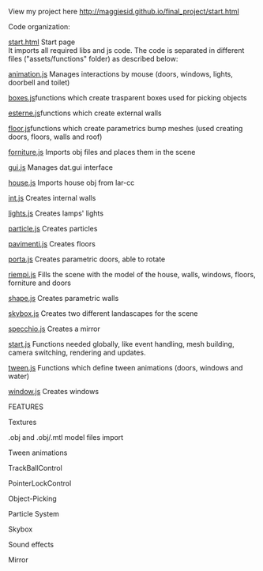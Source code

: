 View my project here http://maggiesid.github.io/final_project/start.html

Code organization:

<a href="https://github.com/cvdlab-cg/440845/blob/master/final_project/WebContent/start.html">start.html</a> Start page </br>
It imports all required libs and js code. The code is separated in different files ("assets/functions" folder) as described below:

<a href="https://github.com/cvdlab-cg/440845/blob/master/final_project/WebContent/assets/functions/animation.js">animation.js</a> Manages interactions by mouse (doors, windows, lights, doorbell and toilet) </br>

<a href="https://github.com/cvdlab-cg/440845/blob/master/final_project/WebContent/assets/functions/boxes.js">boxes.js</a>functions which create trasparent boxes used for picking objects </br>

<a href="https://github.com/cvdlab-cg/440845/blob/master/final_project/WebContent/assets/functions/esterne.js">esterne.js</a>functions which create external walls </br>

<a href="https://github.com/cvdlab-cg/440845/blob/master/final_project/WebContent/assets/functions/floor.js">floor.js</a>functions which create parametrics bump meshes (used creating doors, floors, walls and roof) </br>

<a href="https://github.com/cvdlab-cg/440845/blob/master/final_project/WebContent/assets/functions/forniture.js">forniture.js</a> Imports obj files  and places them in the scene </br>

<a href="https://github.com/cvdlab-cg/440845/blob/master/final_project/WebContent/assets/functions/gui.js">gui.js</a> Manages dat.gui interface </br>

<a href="https://github.com/cvdlab-cg/440845/blob/master/final_project/WebContent/assets/functions/house.js">house.js</a> Imports house obj from lar-cc </br>

<a href="https://github.com/cvdlab-cg/440845/blob/master/final_project/WebContent/assets/functions/int.js">int.js</a> Creates internal walls </br>

<a href="https://github.com/cvdlab-cg/440845/blob/master/final_project/WebContent/assets/functions/lights.js">lights.js</a> Creates lamps' lights </br>

<a href="https://github.com/cvdlab-cg/440845/blob/master/final_project/WebContent/assets/functions/particle.js">particle.js</a> Creates particles  </br>

<a href="https://github.com/cvdlab-cg/440845/blob/master/final_project/WebContent/assets/functions/house.js">pavimenti.js</a> Creates floors </br>

<a href="https://github.com/cvdlab-cg/440845/blob/master/final_project/WebContent/assets/functions/porta.js">porta.js</a> Creates parametric doors, able to rotate </br>

<a href="https://github.com/cvdlab-cg/440845/blob/master/final_project/WebContent/assets/functions/riempi.js">riempi.js</a> Fills the scene with the model of the house, walls, windows, floors, forniture and doors </br>

<a href="https://github.com/cvdlab-cg/440845/blob/master/final_project/WebContent/assets/functions/shape.js">shape.js</a> Creates parametric walls </br>

<a href="https://github.com/cvdlab-cg/440845/blob/master/final_project/WebContent/assets/functions/skybox.js">skybox.js</a> Creates two different landascapes for the scene </br>

<a href="https://github.com/cvdlab-cg/440845/blob/master/final_project/WebContent/assets/functions/specchio.js">specchio.js</a> Creates a mirror </br>

<a href="https://github.com/cvdlab-cg/440845/blob/master/final_project/WebContent/assets/functions/start.js">start.js</a>  Functions needed globally, like event handling, mesh building, camera switching, rendering and updates. </br>

<a href="https://github.com/cvdlab-cg/440845/blob/master/final_project/WebContent/assets/functions/tween.js">tween.js</a>  Functions which define tween animations (doors, windows and water) </br>

<a href="https://github.com/cvdlab-cg/440845/blob/master/final_project/WebContent/assets/functions/window.js">window.js</a>  Creates windows </br>


FEATURES

Textures

.obj and .obj/.mtl model files import

Tween animations

TrackBallControl

PointerLockControl 

Object-Picking

Particle System

Skybox

Sound effects

Mirror 

